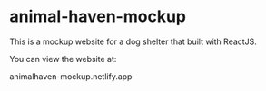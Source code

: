 # animal-haven-mockup
This is a mockup website for a dog shelter that built with ReactJS. 

You can view the website at:

animalhaven-mockup.netlify.app
